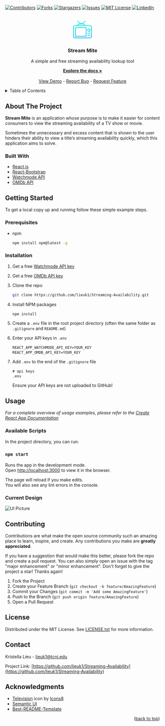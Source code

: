 <div id="top"></div>
<!--
*** Thanks for checking out the Best-README-Template. If you have a suggestion
*** that would make this better, please fork the repo and create a pull request
*** or simply open an issue with the tag "enhancement".
*** Don't forget to give the project a star!
*** Thanks again! Now go create something AMAZING! :D
-->



<!-- PROJECT SHIELDS -->
<!--
*** I'm using markdown "reference style" links for readability.
*** Reference links are enclosed in brackets [ ] instead of parentheses ( ).
*** See the bottom of this document for the declaration of the reference variables
*** for contributors-url, forks-url, etc. This is an optional, concise syntax you may use.
*** https://www.markdownguide.org/basic-syntax/#reference-style-links
-->
[![Contributors][contributors-shield]][contributors-url]
[![Forks][forks-shield]][forks-url]
[![Stargazers][stars-shield]][stars-url]
[![Issues][issues-shield]][issues-url]
[![MIT License][license-shield]][license-url]
[![LinkedIn][linkedin-shield]][linkedin-url]



<!-- PROJECT LOGO -->
<br />
<div align="center">
  <a href="https://github.com/lieuk1/Streaming-Availability">
    <img src="public/readme-logo.png" alt="Logo" width="64" height="64">
  </a>
  
  <h3 align="center"><strong>Stream Mite</strong></h3>
  <p>
    <p>A simple and free streaming availability lookup tool</p>
    <a href="https://github.com/lieuk1/Streaming-Availability"><strong>Explore the docs »</strong></a>
    <br />
    <br />
    <a href="#usage">View Demo</a>
    -
    <a href="https://github.com/lieuk1/Streaming-Availability/issues">Report Bug</a>
    -
    <a href="https://github.com/lieuk1/Streaming-Availability/issues">Request Feature</a>
  </p>
</div>



<!-- TABLE OF CONTENTS -->
<details>
  <summary>Table of Contents</summary>
  <ol>
    <li>
      <a href="#about-the-project">About The Project</a>
      <ul>
        <li><a href="#built-with">Built With</a></li>
      </ul>
    </li>
    <li>
      <a href="#getting-started">Getting Started</a>
      <ul>
        <li><a href="#prerequisites">Prerequisites</a></li>
        <li><a href="#installation">Installation</a></li>
      </ul>
    </li>
    <li><a href="#usage">Usage</a></li>
    <li><a href="#roadmap">Roadmap</a></li>
    <li><a href="#contributing">Contributing</a></li>
    <li><a href="#license">License</a></li>
    <li><a href="#contact">Contact</a></li>
    <li><a href="#acknowledgments">Acknowledgments</a></li>
  </ol>
</details>



<!-- ABOUT THE PROJECT -->
## About The Project

<!-- [![Product Name Screen Shot][product-screenshot]](https://example.com) -->

**Stream Mite** is an application whose purpose is to make it easier for content consumers to view the streaming availability of a TV show or movie. 

Sometimes the unnecessary and excess content that is shown to the user hinders their ability to view a title’s streaming availability quickly, which this application aims to solve.



### Built With

* [React.js](https://reactjs.org/)
* [React-Bootstrap](https://react-bootstrap.github.io/)
* [Watchmode API](https://api.watchmode.com/)
* [OMDb API](https://www.omdbapi.com/)



<!-- GETTING STARTED -->
## Getting Started

To get a local copy up and running follow these simple example steps.

### Prerequisites

- npm
  
  ```sh
  npm install npm@latest -g
  ```

### Installation

1. Get a free [Watchmode API key](https://api.watchmode.com/) 
2. Get a free [OMDb API key](https://www.omdbapi.com/)
3. Clone the repo
   
   ```sh
   git clone https://github.com/lieuk1/Streaming-Availability.git
   ```
4. Install NPM packages
   
   ```sh
   npm install
   ```
5. Create a `.env` file in the root project directory (often the same folder as `.gitignore` and `README.md`)
6. Enter your API keys in `.env`
   
   ```.env
   REACT_APP_WATCHMODE_API_KEY=YOUR_KEY
   REACT_APP_OMDB_API_KEY=YOUR_KEY
   ```
7. Add `.env` to the end of the `.gitignore` file
   
   ```.gitignore
   # api keys
   .env
   ```
   Ensure your API keys are not uploaded to GitHub!



<!-- USAGE EXAMPLES -->
## Usage

<!-- Use this space to show useful examples of how a project can be used. Additional screenshots, code examples and demos work well in this space. You may also link to more resources.
-->
_For a complete overview of usage examples, please refer to the [Create React App Documentation](https://github.com/lieuk1/Streaming-Availability/blob/wip-redesign/CREATE-REACT-APP.md)_

### Available Scripts

In the project directory, you can run:

### `npm start`

Runs the app in the development mode.\
Open [http://localhost:3000](http://localhost:3000) to view it in the browser.

The page will reload if you make edits.\
You will also see any lint errors in the console.

### Current Design

![UI Picture](https://github.com/lieuk1/Streaming-Availability/tree/wip-redesign/public/readme-ui-pic.PNG)


<!-- ROADMAP -->
<!-- ## Roadmap -->

<!-- - [] Feature 1
- [] Feature 2
- [] Feature 3
    - [] Nested Feature -->

<!-- See the [open issues](https://github.com/lieuk1/Streaming-Availability/issues) for a full list of proposed features (and known issues). -->

<!-- <p align="right">(<a href="#top">back to top</a>)</p> -->



<!-- CONTRIBUTING -->
## Contributing

Contributions are what make the open source community such an amazing place to learn, inspire, and create. Any contributions you make are **greatly appreciated**.

If you have a suggestion that would make this better, please fork the repo and create a pull request. You can also simply open an issue with the tag "major enhancement" or "minor enhancement".
Don't forget to give the project a star! Thanks again!

1. Fork the Project
2. Create your Feature Branch (`git checkout -b feature/AmazingFeature`)
3. Commit your Changes (`git commit -m 'Add some AmazingFeature'`)
4. Push to the Branch (`git push origin feature/AmazingFeature`)
5. Open a Pull Request



<!-- LICENSE -->
## License

Distributed under the MIT License. See [LICENSE.txt](https://github.com/lieuk1/Streaming-Availability/blob/main/LICENSE.txt) for more information.



<!-- CONTACT -->
## Contact

Kristella Lieu - lieuk1@tcnj.edu

Project Link: [https://github.com/lieuk1/Streaming-Availability](https://github.com/lieuk1/Streaming-Availability)



<!-- ACKNOWLEDGMENTS -->
## Acknowledgments

* [Television](https://icons8.com/icon/fbAvklUk7Ckm/television) icon by [Icons8](https://icons8.com)
* [Semantic UI](https://semantic-ui.com/)
* [Best-README-Template](https://github.com/othneildrew/Best-README-Template)

<p align="right">(<a href="#top">back to top</a>)</p>



<!-- MARKDOWN LINKS & IMAGES -->
<!-- https://www.markdownguide.org/basic-syntax/#reference-style-links -->
[contributors-shield]: https://img.shields.io/github/contributors/lieuk1/Streaming-Availability.svg?style=for-the-badge
[contributors-url]: https://github.com/lieuk1/Streaming-Availability/graphs/contributors
[forks-shield]: https://img.shields.io/github/forks/lieuk1/Streaming-Availability.svg?style=for-the-badge
[forks-url]: https://github.com/lieuk1/Streaming-Availability/network/members
[stars-shield]: https://img.shields.io/github/stars/lieuk1/Streaming-Availability.svg?style=for-the-badge
[stars-url]: https://github.com/lieuk1/Streaming-Availability/stargazers
[issues-shield]: https://img.shields.io/github/issues/lieuk1/Streaming-Availability.svg?style=for-the-badge
[issues-url]: https://github.com/lieuk1/Streaming-Availability/issues
[license-shield]: https://img.shields.io/github/license/lieuk1/Streaming-Availability.svg?style=for-the-badge
[license-url]: https://github.com/lieuk1/Streaming-Availability/blob/main/LICENSE
[linkedin-shield]: https://img.shields.io/badge/-LinkedIn-black.svg?style=for-the-badge&logo=linkedin&colorB=555
[linkedin-url]: https://www.linkedin.com/in/krystelle-lieu-aa4110148/
[product-screenshot]: images/screenshot.png
